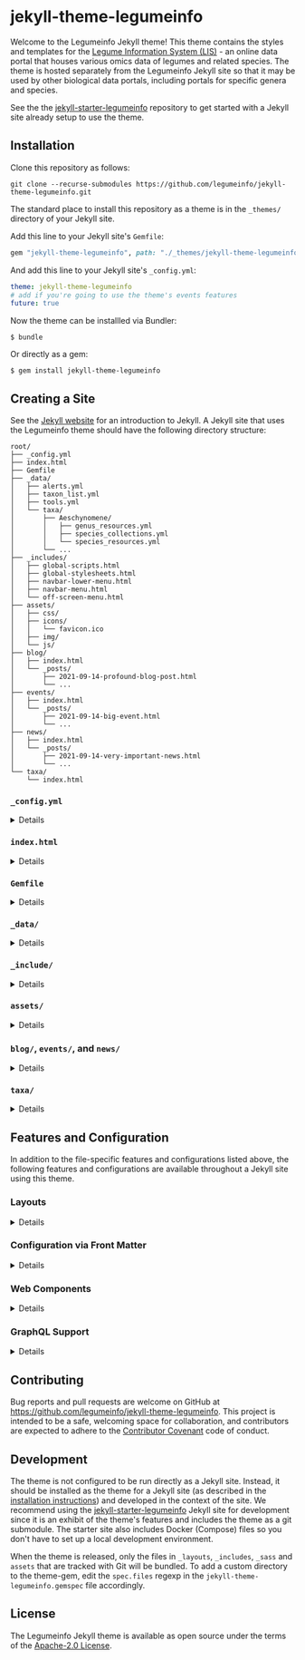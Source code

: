 # jekyll-theme-legumeinfo

Welcome to the Legumeinfo Jekyll theme!
This theme contains the styles and templates for the [Legume Information System (LIS)](https://legumeinfo.org/) - an online data portal that houses various omics data of legumes and related species.
The theme is hosted separately from the Legumeinfo Jekyll site so that it may be used by other biological data portals, including portals for specific genera and species.

See the the [jekyll-starter-legumeinfo](https://github.com/legumeinfo/jekyll-starter-legumeinfo) repository to get started with a Jekyll site already setup to use the theme.

## Installation

Clone this repository as follows:

    git clone --recurse-submodules https://github.com/legumeinfo/jekyll-theme-legumeinfo.git

The standard place to install this repository as a theme is in the `_themes/` directory of your Jekyll site.

Add this line to your Jekyll site's `Gemfile`:

```ruby
gem "jekyll-theme-legumeinfo", path: "./_themes/jekyll-theme-legumeinfo"
```

And add this line to your Jekyll site's `_config.yml`:

```yaml
theme: jekyll-theme-legumeinfo
# add if you're going to use the theme's events features
future: true
```

Now the theme can be installled via Bundler:

    $ bundle

Or directly as a gem:

    $ gem install jekyll-theme-legumeinfo

## Creating a Site

See the [Jekyll website](https://jekyllrb.com/) for an introduction to Jekyll.
A Jekyll site that uses the Legumeinfo theme should have the following directory structure:

```
root/
├── _config.yml
├── index.html
├── Gemfile
├── _data/
│   ├── alerts.yml
│   ├── taxon_list.yml
│   ├── tools.yml
│   └── taxa/
│       ├── Aeschynomene/
│       │   ├── genus_resources.yml
│       │   ├── species_collections.yml
│       │   └── species_resources.yml
│       └── ...
├── _includes/
│   ├── global-scripts.html
│   ├── global-stylesheets.html
│   ├── navbar-lower-menu.html
│   ├── navbar-menu.html
│   └── off-screen-menu.html
├── assets/
│   ├── css/
│   ├── icons/
│   │   └── favicon.ico
│   ├── img/
│   └── js/
├── blog/
│   ├── index.html
│   └── _posts/
│       ├── 2021-09-14-profound-blog-post.html
│       └── ...
├── events/
│   ├── index.html
│   └── _posts/
│       ├── 2021-09-14-big-event.html
│       └── ...
├── news/
│   ├── index.html
│   └── _posts/
│       ├── 2021-09-14-very-important-news.html
│       └── ...
└── taxa/
    └── index.html
```

### `_config.yml`
<details>

The `_config.yml` file should be auto-generated when you create your Jekyll site.
This file contains configuration information used by both Jekyll and the Legumeinfo Jekyll theme.
The Legumeinfo Jekyll theme supports the following entries:

* `title`: String (the title used for all pages and shown in the site navbar)
* `subtitle` (optional): String (the subtitle shown in the site navbar)
* `logo` (optional): String (the URL to the site's logo image)
* `email` (optional): String (how users may contact the maintainers of the site)
* `description`: String (the description used in the site meta)
* `baseurl`: String (the subpath of your site, e.g. /blog)
* `url`: String (the base hostname & protocol for your site, e.g. http://example.com)
* `google_analytics_id` (optional): String (unique Google Analytics ID for the site)
* `card_item_limit` (default=`3`): Integer (maximum number of items to display in each card for which no individual limit is specified)
* `blog_card_item_limit` (default=`card_item_limit`): Integer (maximum number of items to display in the Blog card)
* `news_card_item_limit` (default=`card_item_limit`): Integer (maximum number of items to display in the News card)
* `events_card_item_limit` (default=`card_item_limit`): Integer (maximum number of items to display in the Events card)
* `twitter_card_item_limit` (default=`card_item_limit`): Integer (maximum number of items to display in the Twitter card)
* `twitter_username` (optional): String (the site's Twitter handle for social media links)
* `github_username` (optional): String (the site's GitHub handle for social media links)
* `newsletter` (optional): String (the URL to where users can sign up for your site's newsletter)
* `style` (optional):
    * `link_color`: String (what color HTML links should be)
    * `link_hover_color`: String (what color HTML links should be when hovered)
    * `primary_background`: String (what the background color of the main navbar should be)
    * `invert_navbar_text`: Boolean (whether or not to invert the navbar text color)
    * `font_family` (default=`ProximaNova, -apple-system, BlinkMacSystemFont, "Segoe UI", Roboto, "Helvetica Neue", Arial, sans-serif`): String|Array (the default font family for the entire site; fonts are provided by the Web Browser so the array is treated as an ordered list of fonts to try)
    * `font_size` (default=`15px`): String (the default font size for the entire site)
    * `xxlarge_font_size` (default=`38px`): String (the default extra-extra-large font size for the entire site, normally 2.625 &times; `font_size`)
    * `xlarge_font_size` (default=`30px`): String (the default extra-large font size for the entire site, normally 2.0 &times; `font_size`)
    * `large_font_size` (default=`24px`): String (the default large font size for the entire site, normally 1.5 &times; `font_size`)
    * `medium_font_size` (default=`20px`): String (the default medium font size for the entire site, normally 1.25 &times; `font_size`)
    * `small_font_size` (default=`14px`): String (the default small font size for the entire site, normally 0.875 &times; `font_size`)
* `web_components_version` (default=`1.0.0`): String (the version of the LIS Web Components JavaScript library to use; see the [Web Components](#web-components) section for details)
* `graphql_uri` (default=`https://graphql.lis.ncgr.org/`): String (the URI of the GraphQL Server the theme should load data from; see the [GraphQL Support](#graphql-support) section for details)

As described in [Installation](#installation), you'll need to add the Legumeinfo Jekyll theme in your `_config.yml` file.
And you'll need to add `future: true` if you want to use the theme's events features.
</details>

### `index.html`
<details>

`index.html` is the homepage for the site.
It should contain a YML preamble with `title` and `layout` entries.
For example:

```yaml
---
title: Home
layout: home
---
```

The `layout` entry should always specify the `home` layout for the homepage.
See the [Configuration via Front Matter](#configuration-via-front-matter) section for details on how to enable the tools menu and the blog, news, events, and Twitter widgets.
</details>

### `Gemfile`
<details>

The `Gemfile` should be auto-generated when you create your Jekyll site.
As described in [Installation](#installation), you'll need to add the Legumeinfo Jekyll theme GEM as a dependency in your `Gemfile`.
</details>

### `_data/`
<details>

The `_data/` directory is used by Jekyll to load static data that is not accommodated by its blog model.
The Legumeinfo Jekyll theme expects two files to be in this directory: `species.yml` and `tools.yml`.

**`alerts.yml`** This file contains a list of alerts to be shown on top of the navbar in every page on the site. If the list is not empty, a bell icon will be added to the far right side of the navbar which can be used to toggle the element containing the alerts. Each alert in the list should adhere to the following schema pattern:

```yml
---
-
  type: "primary"|"success"|"warning"|"danger"
  message: "<b>Welcome to the legumeinfo Jekyll starter site!</b> The site's code can be found on <a href='https://github.com/legumeinfo/jekyll-starter-legumeinfo' target='_blank'>GitHub</a>. Click the bell (<span uk-icon='bell'></span>) in the navigation bar to toggle this alert."
```

**`taxon_list.yml` and `taxa/`** The `taxon_list.yml` file contains a list of taxa (genera) that the data portal provides omics data for.
When the Jekyll site is built, the theme geneartes a page in the `_site/taxa/` directory for each genus in the list using the [jekyll-datapage-generator plugin](https://github.com/avillafiorita/jekyll-datapage_gen) and the [`taxon` layout](#layouts).
The `taxon_list.yml` file should adhere to the following schema pattern:

```yml
---
-
  genus: Arachis
  description: "(peanut: domesticated and wild)"
  category: main
-
  genus: Cajanus
  description: "(pigeonpea)"
  category: main
-
  description: "(jointvetch; model for nodule evolution)"
  genus: Aeschynomene
  category: special
-
  description: "(potato bean: potential tuberous crop)"
  genus: Apios
  category: special
```
`category` should be one of `main` or `special` and will be used to determine what groupings the genera will be placed in in the taxa menu.

The `taxa/` directory should contain a subdirectory for each genus in the `taxon_list.yml` file.
Each subidrectory should contain three files: `genus_resources.yml`, `species_collections.yml`, and `species_resources.yml`.
`genus_resources.yml` should adhere to the following schema pattern:
```yml
---
commonName: jointvetch
description: Aeschynomene is a genus of flowering plants in the family Fabaceae, and
  was recently assigned to the informal monophyletic Dalbergia clade of the Dalbergieae.
  They are known commonly as jointvetches. These legumes are most common in warm regions
  and many species are aquatic. The genus as currently circumscribed is paraphyletic
  and it has been suggested that the subgenus Ochopodium be elevated to a new genus
  within the Dalbergieae, though other changes will also be required to render the
  genus monophyletic.
genus: Aeschynomene
resources:
- name: AeschynomeneMine
- URL: https://mines.legumeinfo.org/aeschynomenemine/begin.do
- description: InterMine for Aeschynomene species
species:
- evenia
taxid: 48134
```
`species_collections.yml` should adhere to the following schema pattern:
```yml
---
species:
- name: evenia
  genomes:
    - collection: CIAT22838.gnm1.XF73
      synopsis: "Aeschynomene evenia isolate CIAT22838, whole genome shotgun sequencing project."
  annotations:
    - collection: CIAT22838.gnm1.ann1.ZM3R
      synopsis: "Aeschynomene evenia isolate CIAT22838, whole genome shotgun sequencing project."
```
And `species_resources.yml` should adhere to the following schema pattern:
```yml
---
species:
- abbrev: aesev
  commonName: shrubby jointvetch
  description: The legume genus Aeschynomene L. includes approximately 150 tropical
    and subtropical species, part of them having a semi-aquatic lifestyle. Some hydrophytic
    Aeschynomene species display unusual symbiotic features such as stem nodulation
    and the presence of a Nod factor-independent infection process with some Bradyrhizobium
    strains. To decipher the mechanisms of this original symbiotic process, Aeschynomene
    evenia has emerged as a new model legume because of its advantageous genetic and
    developmental characteristics for molecular genetics. A. evenia (2n=20, 400 Mb/1C)
    is an autogamous diploid species that is annual or short-lived perennial, consisting
    of various genotypes.
  genus: Aeschynomene
  species: evenia
  strains:
  - accession: CIAT22838
    description: The sequenced A. evenia genotype is an inbred line produced by IRD
      from the accession CIAT22838 originating from Malawi. 94% of the 400 Mb genome
      was assembled, 80% anchored to the 10 A. evenia chromosomes and 32,667 protein-coding
      genes predicted, providing a platform for comparative genomics and analysis
      of the nitrogen-fixing symbiosis in legumes.
    identifier: CIAT22838
    name: CIAT22838
    origin: Malawi
    resources: []
  taxid: 561484
```

Note that the species aren't automatically listed anywhere in the theme.
We recommend overriding the navbar files (`_includes/navbar-menu.html`, `_includes/navbar-lower-menu.html`, and/or `_includes/off-screen-menu.html`) to add a link to a species template that lists the species.
See the [jekyll-starter-legumeinfo](https://github.com/legumeinfo/jekyll-starter-legumeinfo) repository for examples of overriding these files and iterating the species in a template.

**`tools.yml`** This file contains a list of tools that are provided by the data portal and links to them.
The list should adhere to the following schema:

```
---
- category: Browse and Search
  name: Gene Families
  description: Description
  url: "#"
- category: Browse and Search
  name: Genome Context Viewer
  description: Browser for dynamically discovering and viewing genomic synteny across
    selected species.
  url: "#"
- category: Search sequences and features against sequence databases
  name: BLAST Sequence Search
  description: Description
  url: "#"
```

These tools can optionally be listed in a vertical menu on the left side of every page in the site; see the [Configuration via Front Matter](#configuration-via-front-matter) section for details.
The tools within the list will be grouped by category.
</details>

### `_include/`
<details>

The `_include/` directory is used by Jekyll to place globally-included content onto the site. These files will replace the files of the same name in the theme.

**`navbar-menu.html`** contains the navigation bar menu seen on every page. It is recommended that this menu is given a [responsive width](https://getuikit.com/docs/width#responsive-width) so it can be replaced with a more compact menu on smaller screens. If using an off-screen menu (described below), it is recommend that the toggle component is placed here (see the [`_includes/navbar-menu.html`](https://github.com/legumeinfo/jekyll-theme-legumeinfo/blob/main/_includes/navbar-menu.html) for an example).

**`navbar-lower-menu.html`** contains the navigation bar menu that appears below the main navigation bar seen on every page. It is recommended that this menu is given a [responsive width](https://getuikit.com/docs/width#responsive-width) so it can be replaced with a more compact menu on smaller screens.

**`off-screen-menu.html`** contains a vertical menu that appears in an off-screen side-bar that's including on every page. The off-screen side-bar has unique div ID `#off-screen-menu` and can be toggled using UIkit's [Toggle component](https://getuikit.com/docs/toggle), e.g. `<button uk-toggle="target: #off-screen-menu" type="button"></button>`

**`global-scripts.html`** and **`global-stylesheets.html`** contain scripts and styles to be included on every page.
</details>

### `assets/`
<details>

The assets directory holds static assets that may be used in templates.

**`css/`** The Legumeinfo Jekyll theme uses the [UIkit css framework](https://getuikit.com/).
As such, all contents of the framework are available in the templates you define in your site.
You may add additional styling by saving custom styles in Cascading Style Sheet (`.css`) files in the `assets/css/` directory and importing the files in the templates you want to use them in:

```liquid
<link rel="stylesheet" href="{{ "assets/css/custom.css" | relative_url }}" type="text/css" />
```

**`icons/`** The `icons/` directory is intended to hold any icons you may want to use in your site.
However, there are certain icons the Legumeinfo Jekyll theme will specifically look for in this directory.
Specifically, in addition to the `favicon.ico`, the Legumeinfo Jekyll theme will attempt to load the following icons from the `assets/icons/` directory:

  * `apple-touch-icon-57x57.png`
  * `apple-touch-icon-114x114.png`
  * `apple-touch-icon-72x72.png`
  * `apple-touch-icon-144x144.png`
  * `apple-touch-icon-60x60.png`
  * `apple-touch-icon-120x120.png`
  * `apple-touch-icon-76x76.png`
  * `apple-touch-icon-152x152.png`
  * `apple-touch-icon-180x180.png`
  * `favicon-192x192.png`
  * `favicon-160x160.png`
  * `favicon-96x96.png`
  * `favicon-16x16.png`
  * `favicon-32x32.png`

**`img/`** The `img/` directory is intended to hold images that you want to use in your templates.
To do so, simply copy the image files in the `assets/img/` directory (or a subdirectory) and include them in the template where you want to use them:

```liquid
<img src="{{ "assets/img/lupine.jpg" | relative_url }}" />
```

**`js/`** Though Jekyll is a static site generator, dynamic behavior can be added via JavaScript.
The `js/` directory is intended to hold JavaScript (`.js`) files that you may want to include in you templates.
To include custom JavaScript in your site, put your scripts in the `assets/js/` directory and include them in the templates you want to use them in:

```liquid
<script src="{{ "assets/js/my-webcomponent.js" | relative_url }}"></script>
```
</details>

### `blog/`, `events/`, and `news/`
<details>

Jekyll is "blog aware," meaning it has built in support for blog-esque content.
The Legumeinfo Jekyll theme uses this support for a blog, events, and news.
To create a blog post, an event, or a news item, add an HTML file to the `blog/_posts/`, `events/_posts/`, or `news/_posts/` directory, respectively.
The filename should contain an [ISO formatted date](https://en.wikipedia.org/wiki/ISO_8601#Dates) and a title, such as `news/_posts/2021-02-24-sensational-news.html`.
The files must contain a YML preamble with `layout`, `title`, `author`, and `summary` entries.
Additionally, a blog and news preamble should contain an `author` entry, and an event preamble can contain an `end_date` entry if it's a multi-day event.
For example, `blog/_posts/2021-09-14-profound-blog-post.html` may have the preamble:
```yaml
---
layout:     blog-item
title:      Sensational Event!
end_date:   2022-02-25
summary:    This event is sensational! Probably because it's so long...
---
```
`events/_posts/2021-09-14-big-event.html` may have the preamble:
```yaml
---
layout:     event
title:      Sensational Event!
end_date:   2022-02-25
summary:    This event is sensational! Probably because it's so long...
---
```
And `news/_posts/2021-09-14-very-important-news.html` may have the preamble:
```yaml
---
layout:     news-item
title:      Sensational News!
author:     Alan Cleary
summary:    This news is sensational! Everyone will talk about it... but it changes nothing.
---
```

Note that the blog post's `layout` entry has the value `blog-item`.
This defines a layout provided by the Legumeinfo Jekyll theme for blog posts, thus all blog posts should specify the `blog-item` layout.
Similarly, the event's `layout` entry has the value `event` and the news item's `layout` entry has the value `news-item`.
All events and news items should specify these layouts as well.

The most recent blog posts, events, and news items will be listed in cards on the right side of the homepage.
These cards contain links to `blog/index.html`, `events/index.html`, and `news/index.html`, respectively.
It is left to users of the theme to implement these pages.
See the [jekyll-starter-legumeinfo](https://github.com/legumeinfo/jekyll-starter-legumeinfo) repository for example implementations of these pages.

**[By default](https://jekyllrb.com/docs/upgrading/2-to-3/#future-posts) Jekyll doesn't generate static pages for posts whose date is after the date the site was built.
The theme requires this functionality because events (i.e. posts) of interest are those that haven't happened yet, i.e. future events.
The theme cannot enable this for a site so the site must enable it by adding the following to its** `_config.yml` **file:**
```yaml
# _config.yml
future: true
```
</details>

### `taxa/`
<details>

The theme generates a page for each taxon (genus) when the Jekyll site is built; see **`taxon_list.yml` and `taxa/`** in the [`_data/`](#_data) section for details.
These pages are placed in the `_site/taxa/` directory, which corresponds to the `taxa/` directory in the site's source code.
It is left to users of the theme to implement the `taxa/index.html` page.
See the [jekyll-starter-legumeinfo](https://github.com/legumeinfo/jekyll-starter-legumeinfo) repository for an example implementations of this page.
</details>


## Features and Configuration

In addition to the file-specific features and configurations listed above, the following features and configurations are available throughout a Jekyll site using this theme.


### Layouts
<details>

In general, a page can be added to a Jekyll site by simply creating a new HTML file.
The URL of the page will correspond to its directory structure and the name of the HTML file.
However, every page must contain a YML preamble that, at a minimum, defines the layout that should be used via the `layout` entry.
The Legumeinfo Jekyll theme provides the following layouts:

* `base`: The base layout for all pages.
* `default`: The default layout used if a page does not specify a layout.
* `404`: The layout used when a page is not found.
* `blog-item`: The layout used when viewing a specific blog post. Uses `reading-width` layout.
* `blog`: The layout used when viewing all blog posts.
* `event`: The layout used when viewing a specific event.
* `events`: The layout used when viewing all events (automatically updates without rebuilding site).
* `full-width`: A layout uses the full width of the page for content.
* `home`: The layout used when viewing the home page.
* `news-item`: The layout used when viewing a specific news item.
* `news`: The layout used when viewing all news items.
* `page`: Alias for `default`.
* `post`: Alias for `default`.
* `reading-width`: A layout that puts content in a container with an ideal width for reading.
* `taxon`: The template used when generating pages for the taxa (genera) in the `_data/taxon_list.yml` file.

It is recommend that each page uses the `default` layout unless the page corresponds to a previously described page that has a specific layout.
</details>

### Configuration via Front Matter
<details>

The theme allows configuration of specific pages via [front matter variables](https://jekyllrb.com/docs/front-matter/).
The following variables are currently supported:

* `tools_menu` (optional): Boolean (shows the vertical tools menu on any page using the default template)
* `blog_card` (optional): Boolean (shows the blog card on the home page)
* `news_card` (optional): Boolean (shows the news card on the home page)
* `events_card` (optional): Boolean (shows the events card on the home page)
* `twitter_card` (optional): Boolean (shows the Twitter feed card on the home page)
* `web_components` (optional): Boolean (includes the LIS Web Components JavaScript in the page)

Note, [front matter default values](https://jekyllrb.com/docs/configuration/front-matter-defaults/) can be set in the `_config.yml` file.
For example, the following would show the vertical tools menu every page that uses the default template:

```yml
defaults:
  -
    scope:
      path: ""
    values:
      tools_menu: true
```
</details>

### Web Components
<details>

The theme uses the [LIS Web Components](https://www.npmjs.com/package/@legumeinfo/web-components) JavaScript library to support dynamic functionality, such as gene search.
Since not every page needs Web Components, you must "opt-in" to including the LIS Web Components JavaScript on pages you want to use components in.
This is done using the `web_components` [front matter variable](#configuration-via-front-matter).
For example:
```liquid
---
web_components: true
---

<lis-gene-search-element id="gene-search"></lis-gene-search-element>

<script type="module">
  import {getOrganismsFormDataFunction, geneSearchFunction} from "lis-graphql";
  const geneSearchElement = document.getElementById('gene-search');
  geneSearchElement.formDataFunction = getOrganismsFormDataFunction;
  geneSearchElement.searchFunction = geneSearchFunction;
</script>
```
The theme specifies which version of the LIS Web Components JavaScript library to use.
However, this can be overridden using the `web_components_version` variable in the [`_config.yml` file](#_configyml).
</details>

### GraphQL Support
<details>

LIS uses a [GraphQL Server](https://github.com/legumeinfo/graphql-server) to provide a consistent, interconnected API for accessing its data and services.
For convenience, the theme provides JavaScript for querying a GraphQL Server, including functions that fetch and format data for specific Web Components.
These scripts are available via the `lis-graphql` JavaScript module.
This module can be loaded on any page by simply importing one or more features from the module, as demonstrated in [Web Components](#web-components).
The theme loads data from the LIS GraphQL Server by default.
However, this can be overridden using the `graphql_uri` variable in the [`_config.yml` file](#_configyml).
</details>

## Contributing

Bug reports and pull requests are welcome on GitHub at https://github.com/legumeinfo/jekyll-theme-legumeinfo. This project is intended to be a safe, welcoming space for collaboration, and contributors are expected to adhere to the [Contributor Covenant](http://contributor-covenant.org) code of conduct.

## Development

The theme is not configured to be run directly as a Jekyll site.
Instead, it should be installed as the theme for a Jekyll site (as described in the [installation instructions](#installation)) and developed in the context of the site.
We recommend using the [jekyll-starter-legumeinfo](https://github.com/legumeinfo/jekyll-starter-legumeinfo) Jekyll site for development since it is an exhibit of the theme's features and includes the theme as a git submodule.
The starter site also includes Docker (Compose) files so you don't have to set up a local development environment.

When the theme is released, only the files in `_layouts`, `_includes`, `_sass` and `assets` that are tracked with Git will be bundled.
To add a custom directory to the theme-gem, edit the `spec.files` regexp in the `jekyll-theme-legumeinfo.gemspec` file accordingly.

## License

The Legumeinfo Jekyll theme is available as open source under the terms of the [Apache-2.0 License](https://opensource.org/licenses/Apache-2.0).

